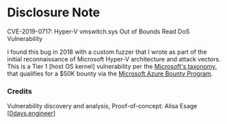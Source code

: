 # Disclosure Note 

CVE-2019-0717: Hyper-V vmswitch.sys Out of Bounds Read DoS Vulnerability

I found this bug in 2018 with a custom fuzzer that I wrote as part of the initial reconnaissance of Microsoft Hyper-V architecture and attack vectors. This is a Tier 1 [host OS kernel] vulnerability per the [Microsoft's taxonomy](https://www.microsoft.com/en-us/msrc/bounty-hyper-v), that qualifies for a $50K bounty via the [Microsoft Azure Bounty Program](https://www.microsoft.com/en-us/msrc/bounty-microsoft-azure).

### Credits

Vulnerability discovery and analysis, Proof-of-concept: Alisa Esage [[0days.engineer](https://0days.engineer)]